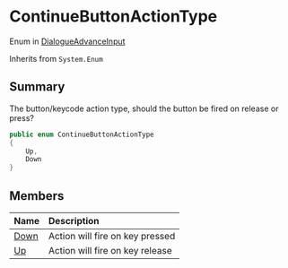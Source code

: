 # ContinueButtonActionType

Enum in [DialogueAdvanceInput](/docs/api/csharp/yarn.unity.legacy.dialogueadvanceinput.md)

Inherits from `System.Enum`

## Summary


The button/keycode action type, should the button be fired on release or press?


```csharp
public enum ContinueButtonActionType
{
    Up,
    Down
}
```

## Members

|Name|Description|
|:---|:---|
|[Down](/docs/api/csharp/yarn.unity.legacy.dialogueadvanceinput.continuebuttonactiontype.down.md)|Action will fire on key pressed|
|[Up](/docs/api/csharp/yarn.unity.legacy.dialogueadvanceinput.continuebuttonactiontype.up.md)|Action will fire on key release|

